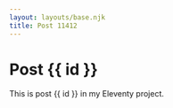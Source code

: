 ```yaml
---
layout: layouts/base.njk
title: Post 11412
---
```


# Post {{ id }}

This is post {{ id }} in my Eleventy project.
